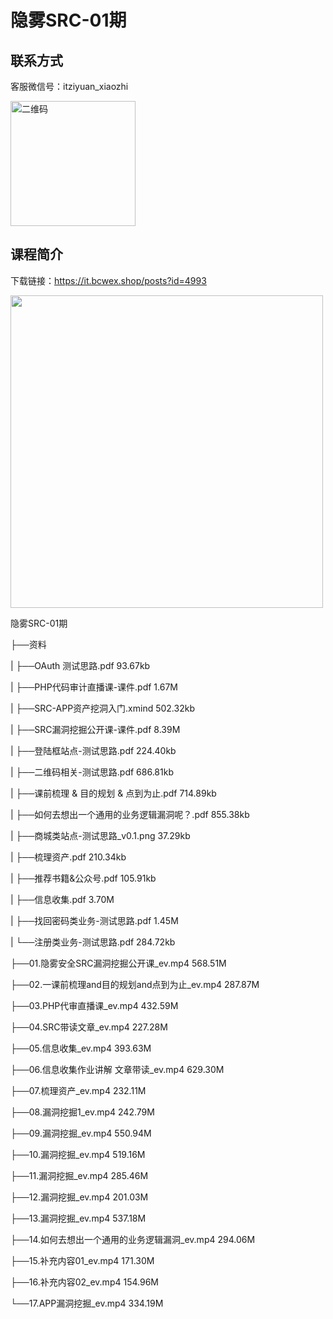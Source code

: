 # 隐雾SRC-01期

## 联系方式

客服微信号：itziyuan_xiaozhi

<img src="https://ziyuanyun.oss-cn-guangzhou.aliyuncs.com/common/20240614073449/666b82192834a.jpg" width="200" height="200" alt="二维码">

## 课程简介

下载链接：https://it.bcwex.shop/posts?id=4993

<img src="https://ziyuanyun.oss-cn-guangzhou.aliyuncs.com/yun/20241201154954/674c1522c4910.jpg" width="500" alt="">

  

 隐雾SRC-01期

 ├──资料

 | ├──OAuth 测试思路.pdf 93.67kb

 | ├──PHP代码审计直播课-课件.pdf 1.67M

 | ├──SRC-APP资产挖洞入门.xmind 502.32kb

 | ├──SRC漏洞挖掘公开课-课件.pdf 8.39M

 | ├──登陆框站点-测试思路.pdf 224.40kb

 | ├──二维码相关-测试思路.pdf 686.81kb

 | ├──课前梳理 &amp; 目的规划 &amp; 点到为止.pdf 714.89kb

 | ├──如何去想出一个通用的业务逻辑漏洞呢？.pdf 855.38kb

 | ├──商城类站点-测试思路_v0.1.png 37.29kb

 | ├──梳理资产.pdf 210.34kb

 | ├──推荐书籍&amp;公众号.pdf 105.91kb

 | ├──信息收集.pdf 3.70M

 | ├──找回密码类业务-测试思路.pdf 1.45M

 | └──注册类业务-测试思路.pdf 284.72kb

 ├──01.隐雾安全SRC漏洞挖掘公开课_ev.mp4 568.51M

 ├──02.一课前梳理and目的规划and点到为止_ev.mp4 287.87M

 ├──03.PHP代审直播课_ev.mp4 432.59M

 ├──04.SRC带读文章_ev.mp4 227.28M

 ├──05.信息收集_ev.mp4 393.63M

 ├──06.信息收集作业讲解 文章带读_ev.mp4 629.30M

 ├──07.梳理资产_ev.mp4 232.11M

 ├──08.漏洞挖掘1_ev.mp4 242.79M

 ├──09.漏洞挖掘_ev.mp4 550.94M

 ├──10.漏洞挖掘_ev.mp4 519.16M

 ├──11.漏洞挖掘_ev.mp4 285.46M

 ├──12.漏洞挖掘_ev.mp4 201.03M

 ├──13.漏洞挖掘_ev.mp4 537.18M

 ├──14.如何去想出一个通用的业务逻辑漏洞_ev.mp4 294.06M

 ├──15.补充内容01_ev.mp4 171.30M

 ├──16.补充内容02_ev.mp4 154.96M

 └──17.APP漏洞挖掘_ev.mp4 334.19M

  